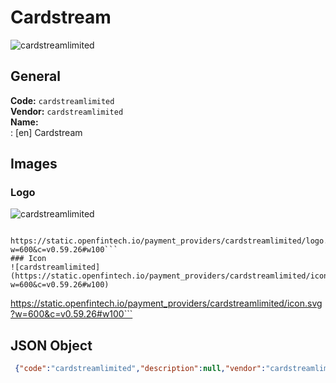 # Cardstream 
![cardstreamlimited](https://static.openfintech.io/payment_providers/cardstreamlimited/logo.svg?w=600&c=v0.59.26#w100)  
## General 
**Code:** `cardstreamlimited`  
**Vendor:** `cardstreamlimited`  
**Name:**  
:	[en] Cardstream  
## Images 
### Logo 
![cardstreamlimited](https://static.openfintech.io/payment_providers/cardstreamlimited/logo.svg?w=600&c=v0.59.26#w100)  
```
 https://static.openfintech.io/payment_providers/cardstreamlimited/logo.svg?w=600&c=v0.59.26#w100```  
### Icon 
![cardstreamlimited](https://static.openfintech.io/payment_providers/cardstreamlimited/icon.svg?w=600&c=v0.59.26#w100)  
```
 https://static.openfintech.io/payment_providers/cardstreamlimited/icon.svg?w=600&c=v0.59.26#w100```  
## JSON Object 
```json
 {"code":"cardstreamlimited","description":null,"vendor":"cardstreamlimited","categories":null,"countries":null,"payment_method":null,"payout_method":null,"metadata":{"about_payments_code":"cardstreamlimited"},"name":{"en":"Cardstream"}}```  

